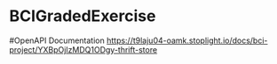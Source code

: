 # BCIGradedExercise

#OpenAPI Documentation
https://t9laju04-oamk.stoplight.io/docs/bci-project/YXBpOjIzMDQ1ODgy-thrift-store
